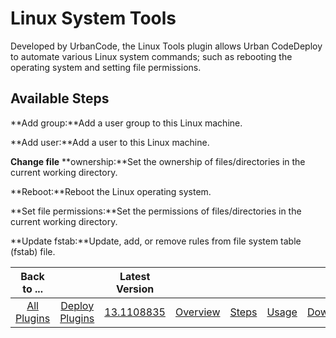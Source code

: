 
Linux System Tools
==================


Developed by UrbanCode, the Linux Tools plugin allows Urban CodeDeploy to automate various Linux system commands; such 
as rebooting the operating system and setting file permissions.



Available Steps
---------------


**Add group:**Add a
 user group to this Linux machine.


**Add user:**Add a user to this Linux machine.


**Change file** **ownership:**Set 
the ownership of files/directories in the current working directory.


**Reboot:**Reboot the Linux operating system.



**Set file permissions:**Set the permissions of files/directories in the current working directory.


**Update 
fstab:**Update, add, or remove rules from file system table (fstab) file.





|Back to ...||Latest Version|||||
| :---: | :---: | :---: | :---: | :---: | :---: | :---: |
|[All Plugins](../../index.md)|[Deploy Plugins](../README.md)|[13.1108835](https://raw.githubusercontent.com/UrbanCode/IBM-UCD-PLUGINS/main/files/LinuxSystemTools/LinuxSystemTools-13.1108835.zip)|[Overview](overview.md)|[Steps](steps.md)|[Usage](usage.md)|[Downloads](downloads.md)|
